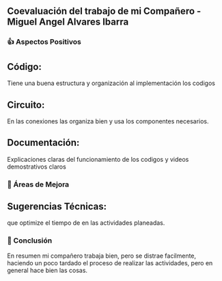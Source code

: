
## Coevaluación del trabajo de mi Compañero - Miguel Angel Alvares Ibarra

### 👍 Aspectos Positivos

## Código:

Tiene una buena estructura y organización al implementación los codigos

## Circuito:

En las conexiones las organiza bien y usa los componentes necesarios.

## Documentación:

Explicaciones claras del funcionamiento de los codigos y videos demostrativos claros

### 🔧 Áreas de Mejora

## Sugerencias Técnicas:

que optimize el tiempo de en las actividades planeadas.


### 💭 Conclusión
En resumen mi compañero trabaja bien, pero se distrae facilmente, haciendo un poco tardado el proceso de realizar las actividades, pero en general hace bien las cosas.


